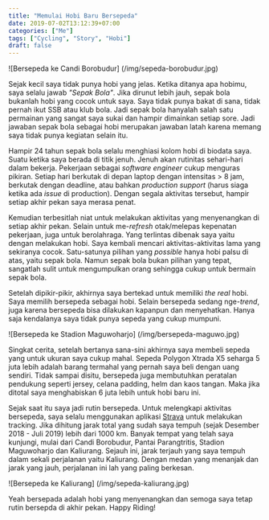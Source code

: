 ```yaml
---
title: "Memulai Hobi Baru Bersepeda"
date: 2019-07-02T13:12:39+07:00
categories: ["Me"]
tags: ["Cycling", "Story", "Hobi"]
draft: false
---
```


![Bersepeda ke Candi Borobudur] (/img/sepeda-borobudur.jpg)

Sejak kecil saya tidak punya hobi yang jelas. Ketika ditanya apa hobimu, saya selalu 
jawab _"Sepak Bola"_. Jika dirunut lebih jauh, sepak bola bukanlah hobi
yang cocok untuk saya. Saya tidak punya bakat di sana, tidak pernah ikut SSB atau klub
bola. Jadi sepak bola hanyalah salah satu permainan yang sangat saya sukai dan hampir
dimainkan setiap sore. Jadi jawaban sepak bola sebagai hobi merupakan jawaban
latah karena memang saya tidak punya kegiatan selain itu.

Hampir 24 tahun sepak bola selalu menghiasi kolom hobi di biodata saya. Suatu ketika
saya berada di titik jenuh. Jenuh akan rutinitas sehari-hari dalam
bekerja. Pekerjaan sebagai _software engineer_ cukup menguras pikiran. Setiap hari 
berkutak di depan laptop dengan intensitas > 8 jam, berkutak dengan deadline, atau bahkan 
_production support_ (harus siaga ketika ada _issue_ di production). 
Dengan segala aktivitas tersebut, hampir setiap akhir pekan saya 
merasa penat.

Kemudian terbesitlah niat untuk melakukan aktivitas yang menyenangkan di setiap akhir
pekan. Selain untuk me-_refresh_ otak/melepas kepenatan pekerjaan, juga untuk
berolahraga. Yang terlintas dibenak saya yaitu dengan melakukan hobi.
Saya kembali mencari aktivitas-aktivitas lama yang sekiranya cocok.
Satu-satunya pilihan yang _possible_ hanya hobi palsu di atas, yaitu sepak bola. Namun
sepak bola bukan pilihan yang tepat, sangatlah sulit untuk mengumpulkan orang sehingga
cukup untuk bermain sepak bola.

Setelah dipikir-pikir, akhirnya saya bertekad untuk memiliki _the real_ hobi.
Saya memilih bersepeda sebagai hobi. Selain bersepeda
sedang nge-_trend_, juga karena bersepeda bisa dilakukan kapanpun dan menyehatkan.
Hanya saja kendalanya saya tidak punya sepeda yang cukup mumpuni.

![Bersepeda ke Stadion Maguwoharjo] (/img/bersepeda-maguwo.jpg)

Singkat cerita, setelah bertanya sana-sini akhirnya saya membeli sepeda yang untuk ukuran saya
cukup mahal. Sepeda Polygon Xtrada X5 seharga 5 juta lebih adalah barang termahal
yang pernah saya beli dengan uang sendiri. Tidak sampai disitu, bersepeda juga membutuhkan
peratalan pendukung seperti jersey, celana padding,  helm dan kaos tangan. Maka jika
ditotal saya menghabiskan 6 juta lebih untuk hobi baru ini.


Sejak saat itu saya jadi rutin bersepeda. Untuk melengkapi aktivitas bersepeda, saya
selalu menggunakan aplikasi [Strava](https://www.strava.com) untuk melakukan tracking. Jika dihitung jarak total
yang sudah saya tempuh (sejak Desember 2018 - Juli 2019) lebih dari 1000 km. 
Banyak tempat yang telah saya kunjungi, mulai dari Candi Borobudur, Pantai Parangtritis, Stadion Maguwoharjo dan
Kaliurang. Sejauh ini, jarak terjauh yang saya tempuh dalam sekali perjalanan yaitu
Kaliurang. Dengan medan yang menanjak dan jarak yang jauh, perjalanan ini lah yang paling
berkesan.

![Bersepeda ke Kaliurang] (/img/sepeda-kaliurang.jpg)

Yeah bersepada adalah hobi yang menyenangkan dan semoga saya tetap rutin bersepda di akhir pekan.
Happy Riding!
